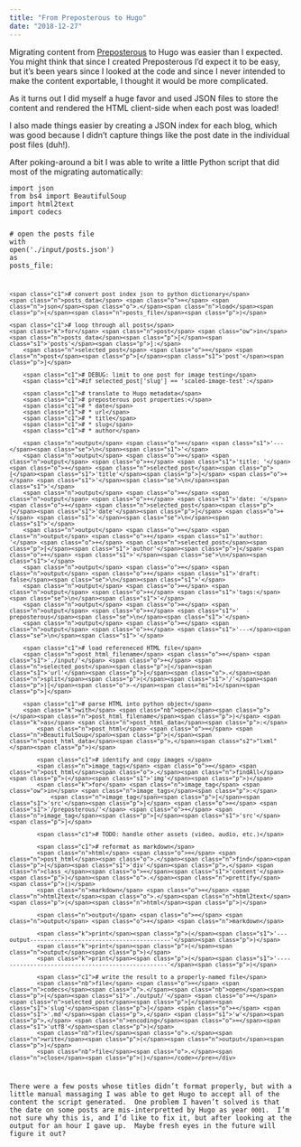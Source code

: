 ```yaml
---
title: "From Preposterous to Hugo"
date: "2018-12-27"
---
```


<div class="content">
<p>Migrating content from <a href="https://gitlab.com/jgullickson/preposter.us" target="_blank">Preposterous</a> to Hugo was easier than I expected.  You might think that since I created Preposterous I’d expect it to be easy, but it’s been years since I looked at the code and since I never intended to make the content exportable, I thought it would be more complicated.</p>
<p>As it turns out I did myself a huge favor and used JSON files to store the content and rendered the HTML client-side when each post was loaded!</p>
<p>I also made things easier by creating a JSON index for each blog, which was good because I didn’t capture things like the post date in the individual post files (duh!).</p>
<p>After poking-around a bit I was able to write a little Python script that did most of the migrating automatically:</p>
<div class="highlight"><pre class="chroma"><code class="language-python" data-lang="python"><span class="kn">import</span> <span class="nn">json</span>
<span class="kn">from</span> <span class="nn">bs4</span> <span class="kn">import</span> <span class="n">BeautifulSoup</span>
<span class="kn">import</span> <span class="nn">html2text</span>
<span class="kn">import</span> <span class="nn">codecs</span>

<span class="c1"># open the posts file</span>
<span class="k">with</span> <span class="nb">open</span><span class="p">(</span><span class="s1">'./input/posts.json'</span><span class="p">)</span> <span class="k">as</span> <span class="n">posts_file</span><span class="p">:</span>
    
    <span class="c1"># convert post index json to python dictionary</span>
    <span class="n">posts_data</span> <span class="o">=</span> <span class="n">json</span><span class="o">.</span><span class="n">load</span><span class="p">(</span><span class="n">posts_file</span><span class="p">)</span>
    
    <span class="c1"># loop through all posts</span>
    <span class="k">for</span> <span class="n">post</span> <span class="ow">in</span> <span class="n">posts_data</span><span class="p">[</span><span class="s1">'posts'</span><span class="p">]:</span>
        <span class="n">selected_post</span> <span class="o">=</span> <span class="n">post</span><span class="p">[</span><span class="s1">'post'</span><span class="p">]</span>
        
        <span class="c1"># DEBUG: limit to one post for image testing</span>
        <span class="c1">#if selected_post['slug'] == 'scaled-image-test':</span>

        <span class="c1"># translate to Hugo metadata</span>
        <span class="c1"># preposterous post properties:</span>
        <span class="c1"># * date</span>
        <span class="c1"># * url</span>
        <span class="c1"># * title</span>
        <span class="c1"># * slug</span>
        <span class="c1"># * author</span>

        <span class="n">output</span> <span class="o">=</span> <span class="s1">'---</span><span class="se">\n</span><span class="s1">'</span>
        <span class="n">output</span> <span class="o">=</span> <span class="n">output</span> <span class="o">+</span> <span class="s1">'title: '</span> <span class="o">+</span> <span class="n">selected_post</span><span class="p">[</span><span class="s1">'title'</span><span class="p">]</span> <span class="o">+</span> <span class="s1">'</span><span class="se">\n</span><span class="s1">'</span>
        <span class="n">output</span> <span class="o">=</span> <span class="n">output</span> <span class="o">+</span> <span class="s1">'date: '</span> <span class="o">+</span> <span class="n">selected_post</span><span class="p">[</span><span class="s1">'date'</span><span class="p">]</span> <span class="o">+</span> <span class="s1">'</span><span class="se">\n</span><span class="s1">'</span>
        <span class="n">output</span> <span class="o">=</span> <span class="n">output</span> <span class="o">+</span> <span class="s1">'author: '</span> <span class="o">+</span> <span class="n">selected_post</span><span class="p">[</span><span class="s1">'author'</span><span class="p">]</span> <span class="o">+</span> <span class="s1">'</span><span class="se">\n</span><span class="s1">'</span>
        <span class="n">output</span> <span class="o">=</span> <span class="n">output</span> <span class="o">+</span> <span class="s1">'draft: false</span><span class="se">\n</span><span class="s1">'</span>
        <span class="n">output</span> <span class="o">=</span> <span class="n">output</span> <span class="o">+</span> <span class="s1">'tags:</span><span class="se">\n</span><span class="s1">'</span>
        <span class="n">output</span> <span class="o">=</span> <span class="n">output</span> <span class="o">+</span> <span class="s1">'  - preposterous</span><span class="se">\n</span><span class="s1">'</span>
        <span class="n">output</span> <span class="o">=</span> <span class="n">output</span> <span class="o">+</span> <span class="s1">'---</span><span class="se">\n</span><span class="s1">'</span>

        <span class="c1"># load refereneced HTML file</span>
        <span class="n">post_html_filename</span> <span class="o">=</span> <span class="s1">'./input/'</span> <span class="o">+</span> <span class="n">selected_post</span><span class="p">[</span><span class="s1">'url'</span><span class="p">]</span><span class="o">.</span><span class="n">split</span><span class="p">(</span><span class="s1">'/'</span><span class="p">)[</span><span class="o">-</span><span class="mi">1</span><span class="p">]</span>

        <span class="c1"># parse HTML into python object</span>
        <span class="k">with</span> <span class="nb">open</span><span class="p">(</span><span class="n">post_html_filename</span><span class="p">)</span> <span class="k">as</span> <span class="n">post_html_data</span><span class="p">:</span>
            <span class="n">post_html</span> <span class="o">=</span> <span class="n">BeautifulSoup</span><span class="p">(</span><span class="n">post_html_data</span><span class="p">,</span><span class="s2">"lxml"</span><span class="p">)</span>

            <span class="c1"># identify and copy images </span>
            <span class="n">image_tags</span> <span class="o">=</span> <span class="n">post_html</span><span class="o">.</span><span class="n">findAll</span><span class="p">(</span><span class="s1">'img'</span><span class="p">)</span>
            <span class="k">for</span> <span class="n">image_tag</span> <span class="ow">in</span> <span class="n">image_tags</span><span class="p">:</span>
                <span class="n">image_tag</span><span class="p">[</span><span class="s1">'src'</span><span class="p">]</span> <span class="o">=</span> <span class="s1">'/preposterous/'</span> <span class="o">+</span> <span class="n">image_tag</span><span class="p">[</span><span class="s1">'src'</span><span class="p">]</span>

            <span class="c1"># TODO: handle other assets (video, audio, etc.)</span>

            <span class="c1"># reformat as markdown</span>
            <span class="n">html</span> <span class="o">=</span> <span class="n">post_html</span><span class="o">.</span><span class="n">find</span><span class="p">(</span><span class="s1">'div'</span><span class="p">,</span> <span class="n">class_</span><span class="o">=</span><span class="s1">'content'</span><span class="p">)</span><span class="o">.</span><span class="n">prettify</span><span class="p">()</span>
            <span class="n">markdown</span> <span class="o">=</span> <span class="n">html2text</span><span class="o">.</span><span class="n">html2text</span><span class="p">(</span><span class="n">html</span><span class="p">)</span>

            <span class="n">output</span> <span class="o">=</span> <span class="n">output</span> <span class="o">+</span> <span class="n">markdown</span>

            <span class="k">print</span><span class="p">(</span><span class="s1">'---output-----------------------------------------'</span><span class="p">)</span>
            <span class="k">print</span><span class="p">(</span><span class="n">output</span><span class="p">)</span>
            <span class="k">print</span><span class="p">(</span><span class="s1">'--------------------------------------------------'</span><span class="p">)</span>

            <span class="c1"># write the result to a properly-named file</span>
            <span class="nb">file</span> <span class="o">=</span> <span class="n">codecs</span><span class="o">.</span><span class="nb">open</span><span class="p">(</span><span class="s1">'./output/'</span> <span class="o">+</span> <span class="n">selected_post</span><span class="p">[</span><span class="s1">'slug'</span><span class="p">]</span> <span class="o">+</span> <span class="s1">'.md'</span><span class="p">,</span> <span class="s1">'w'</span><span class="p">,</span> <span class="n">encoding</span><span class="o">=</span><span class="s1">'utf8'</span><span class="p">)</span>
            <span class="nb">file</span><span class="o">.</span><span class="n">write</span><span class="p">(</span><span class="n">output</span><span class="p">)</span>
            <span class="nb">file</span><span class="o">.</span><span class="n">close</span><span class="p">()</span></code></pre></div>
<p>There were a few posts whose titles didn’t format properly, but with a little manual massaging I was able to get Hugo to accept all of the content the script generated.  One problem I haven’t solved is that the date on some posts are mis-interpretted by Hugo as year <code>0001</code>.  I’m not sure why this is, and I’d like to fix it, but after looking at the output for an hour I gave up.  Maybe fresh eyes in the future will figure it out?</p>
</div>
